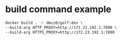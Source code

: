 # build command example
```bash
docker build . -t dmcz0/golf:dev \
--build-arg HTTP_PROXY=http://172.23.192.1:7890 \
--build-arg HTTPS_PROXY=http://172.23.192.1:7890
```